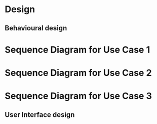 # Design

## Behavioural design



# Sequence Diagram for Use Case 1



# Sequence Diagram for Use Case 2



# Sequence Diagram for Use Case 3






## User Interface design





































